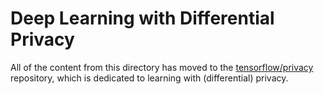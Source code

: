 # Deep Learning with Differential Privacy

All of the content from this directory has moved to the [tensorflow/privacy](https://github.com/tensorflow/privacy) repository, which is dedicated to learning with (differential) privacy. 
